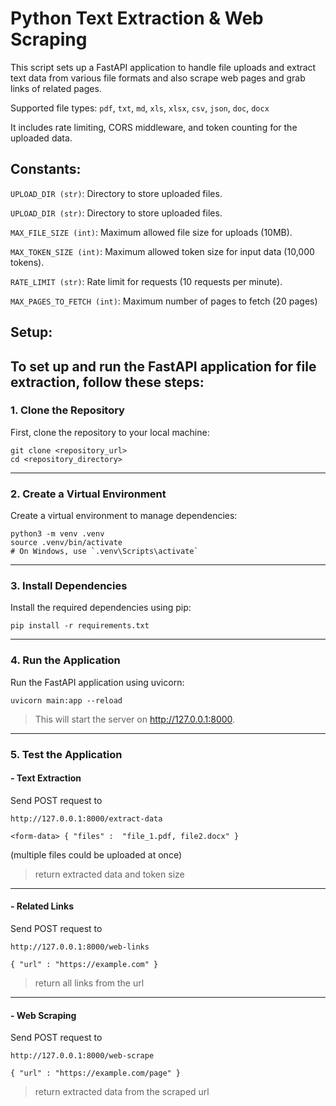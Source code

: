 # Python Text Extraction & Web Scraping

This script sets up a FastAPI application to handle file uploads and extract text data from various file formats and also scrape web pages and grab links of related pages.

Supported file types: `pdf`, `txt`, `md`, `xls`, `xlsx`, `csv`, `json`, `doc`, `docx`

It includes rate limiting, CORS middleware, and token counting for the uploaded data.

## Constants:

`UPLOAD_DIR (str)`: Directory to store uploaded files.

`UPLOAD_DIR (str)`: Directory to store uploaded files.

`MAX_FILE_SIZE (int)`: Maximum allowed file size for uploads (10MB).

`MAX_TOKEN_SIZE (int)`: Maximum allowed token size for input data (10,000 tokens).

`RATE_LIMIT (str)`: Rate limit for requests (10 requests per minute).

`MAX_PAGES_TO_FETCH (int)`: Maximum number of pages to fetch (20 pages)

## Setup:

To set up and run the FastAPI application for file extraction, follow these steps:
---
### 1. Clone the Repository

First, clone the repository to your local machine:

```
git clone <repository_url>
cd <repository_directory>
```
---
### 2. Create a Virtual Environment

Create a virtual environment to manage dependencies:

```
python3 -m venv .venv
source .venv/bin/activate
# On Windows, use `.venv\Scripts\activate`
```
---
### 3. Install Dependencies

Install the required dependencies using pip:

```
pip install -r requirements.txt
```
---
### 4. Run the Application

Run the FastAPI application using uvicorn:

```
uvicorn main:app --reload
```

> This will start the server on http://127.0.0.1:8000.

---
### 5. Test the Application

#### - Text Extraction

Send POST request to

`http://127.0.0.1:8000/extract-data`
```
<form-data> { "files" :  "file_1.pdf, file2.docx" }
```

(multiple files could be uploaded at once)

> return extracted data and token size

---

#### - Related Links

Send POST request to

`http://127.0.0.1:8000/web-links`

```
{ "url" : "https://example.com" }
```

> return all links from the url

---

#### - Web Scraping

Send POST request to

`http://127.0.0.1:8000/web-scrape`

```
{ "url" : "https://example.com/page" }
```

> return extracted data from the scraped url

